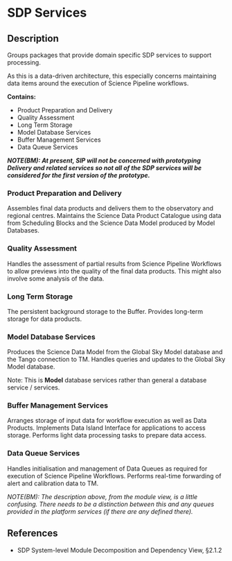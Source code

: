 # SDP Services

## Description

Groups packages that provide domain specific SDP services to support processing.

As this is a data-driven architecture, this especially concerns maintaining
data items around the execution of Science Pipeline workflows.

**Contains:**

- Product Preparation and Delivery
- Quality Assessment
- Long Term Storage
- Model Database Services
- Buffer Management Services
- Data Queue Services

***NOTE(BM): At present, SIP will not be concerned with prototyping Delivery
and related services so not all of the SDP services will be considered for
the first version of the prototype.***

### Product Preparation and Delivery

Assembles final data products and delivers them to the observatory and
regional centres.
Maintains the Science Data Product Catalogue using data from Scheduling Blocks
and the Science Data Model produced by Model Databases.

### Quality Assessment

Handles the assessment of partial results from Science Pipeline Workflows to
allow previews into the quality of the final data products. This might also
involve some analysis of the data.

### Long Term Storage

The persistent background storage to the Buffer. Provides long-term storage
for data products.

### Model Database Services

Produces the Science Data Model from the Global Sky Model database and the
Tango connection to TM. Handles queries and updates to the Global Sky Model
database.

Note: This is **Model** database services rather than general a database
service / services.

### Buffer Management Services

Arranges storage of input data for workflow execution as well as Data Products.
Implements Data Island Interface for applications to access storage. Performs
light data processing tasks to prepare data access.

### Data Queue Services

Handles initialisation and management of Data Queues as required for execution
of Science Pipeline Workflows. Performs real-time forwarding of alert and
calibration data to TM.

*NOTE(BM): The description above, from the module view, is a little confusing.
There needs to be a distinction between this and any queues provided in the
platform services (if there are any defined there).*

## References

- SDP System-level Module Decomposition and Dependency View, §2.1.2

